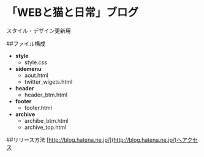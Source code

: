 # 「WEBと猫と日常」ブログ
スタイル・デザイン更新用

##ファイル構成
- **style**
	- style.css
- **sidemenu**
  - aout.html 
  - twitter_wigets.html 
- **header**
  - header_btm.html 
- **footer**
	- footer.html
- **archive**
  - archibe_btm.html
  - archive_top.html

 
##リリース方法
[http://blog.hatena.ne.jp/](http://blog.hatena.ne.jp/)へアクセス
